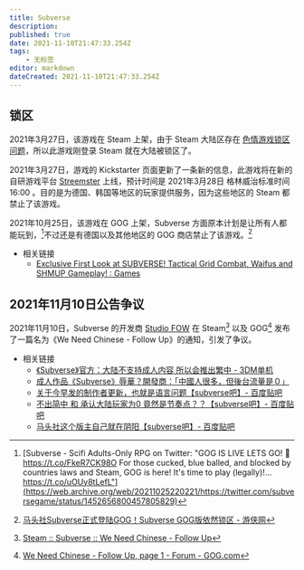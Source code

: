 ```yaml
---
title: Subverse
description: 
published: true
date: 2021-11-10T21:47:33.254Z
tags:
    - 无标签
editor: markdown
dateCreated: 2021-11-10T21:47:33.254Z
---
```


## 锁区

2021年3月27日，该游戏在 Steam 上架，由于 Steam 大陆区存在 [色情游戏锁区问题](/game/数字分发平台/Steam.md#色情游戏锁区问题)，所以此游戏刚登录 Steam 就在大陆被锁区了。

2021年3月27日，游戏的 Kickstarter 页面更新了一条新的信息，此游戏将在新的自研游戏平台 [Streemster](/game/数字分发平台/Streemster.md) 上线，预计时间是 2021年3月28日 格林威治标准时间 16:00 。目的是为德国、韩国等地区的玩家提供服务，因为这些地区的 Steam 都禁止了该游戏。

2021年10月25日，该游戏在 GOG 上架，Subverse 方面原本计划是让所有人都能玩到，[^78058]不过还是有德国以及其他地区的 GOG 商店禁止了该游戏。[^631261]

[^78058]: [Subverse - Scifi Adults-Only RPG on Twitter: "GOG IS LIVE LETS GO! 🎉 https://t.co/FkeR7CK98O For those cucked, blue balled, and blocked by countries laws and Steam, GOG is here! It's time to play (legally)!… https://t.co/uOUy8tLefL"](https://web.archive.org/web/20211025220221/https://twitter.com/subversegame/status/1452656800457805829)

[^631261]: [马头社Subverse正式登陆GOG！Subverse GOG版依然锁区 - 游侠网](https://web.archive.org/web/20211110150816/https://www.ali213.net/news/html/2021-10/631261.html)

+ 相关链接
    + [Exclusive First Look at SUBVERSE! Tactical Grid Combat, Waifus and SHMUP Gameplay! : Games](https://old.reddit.com/r/Games/comments/k2ql6d/exclusive_first_look_at_subverse_tactical_grid/)

## 2021年11月10日公告争议

2021年11月10日，Subverse 的开发商 [Studio FOW](/company/Studio_FOW.md) 在 Steam[^1110_S] 以及 GOG[^1110_G] 发布了一篇名为《We Need Chinese - Follow Up》的通知，引发了争议。

[^1110_S]: [Steam :: Subverse :: We Need Chinese - Follow Up](https://web.archive.org/web/20211110114608/https://steamcommunity.com/games/1034140/announcements/detail/3074263883168539684)

[^1110_G]: [We Need Chinese - Follow Up, page 1 - Forum - GOG.com](https://web.archive.org/web/20211110154243/https://www.gog.com/forum/subverse/we_need_chinese_follow_up)

+ 相关链接
    + [《Subverse》官方：大陆不支持成人内容 所以会推出繁中 - 3DM单机](https://web.archive.org/web/20211110133101/https://www.3dmgame.com/news/202111/3827934.html)
    + [成人作品《Subverse》辱華？開發商：「中國人很多，但後台流量是０」](https://web.archive.org/web/20211110132601/https://tw.news.yahoo.com/subverse-mainland-china-043400070.html)
    + [关于今早发的制作者更新，也就是语言问题【subverse吧】- 百度贴吧](https://web.archive.org/web/20211110133738/https://tieba.baidu.com/p/7606967900)
    + [不出简中 和 承认大陆玩家为0 竟然是节奏点？？【subverse吧】- 百度贴吧](https://web.archive.org/web/20211110133704/https://tieba.baidu.com/p/7607205945)
    + [马头社这个版主自己就在阴阳【subverse吧】- 百度贴吧](https://web.archive.org/web/20211110133558/https://tieba.baidu.com/p/7607307624)
